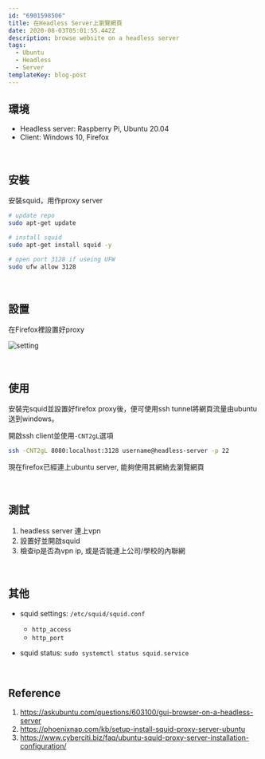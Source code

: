 ```yaml
---
id: "6901598506"
title: 在Headless Server上瀏覽網頁
date: 2020-08-03T05:01:55.442Z
description: browse website on a headless server
tags:
  - Ubuntu
  - Headless
  - Server
templateKey: blog-post
---
```

## 環境

* Headless server: Raspberry Pi, Ubuntu 20.04
* Client: Windows 10, Firefox

&nbsp;
## 安裝

安裝squid，用作proxy server

```bash
# update repo
sudo apt-get update

# install squid
sudo apt-get install squid -y

# open port 3128 if useing UFW
sudo ufw allow 3128
```

&nbsp;
## 設置

在Firefox裡設置好proxy

![setting](https://i.imgur.com/Aaod9ad.png)

&nbsp;
## 使用

安裝完squid並設置好firefox proxy後，便可使用ssh tunnel將網頁流量由ubuntu送到windows。

開啟ssh client並使用`-CNT2gL`選項

```bash
ssh -CNT2gL 8080:localhost:3128 username@headless-server -p 22
```

現在firefox已經連上ubuntu server, 能夠使用其網絡去瀏覽網頁

&nbsp;
## 測試

1. headless server 連上vpn
2. 設置好並開啟squid
3. 檢查ip是否為vpn ip, 或是否能連上公司/學校的內聯網

&nbsp;
## 其他

* squid settings: `/etc/squid/squid.conf`

  * `http_access`
  * `http_port`
* squid status: `sudo systemctl status squid.service`

&nbsp;
## Reference

1. https://askubuntu.com/questions/603100/gui-browser-on-a-headless-server
2. https://phoenixnap.com/kb/setup-install-squid-proxy-server-ubuntu
3. https://www.cyberciti.biz/faq/ubuntu-squid-proxy-server-installation-configuration/